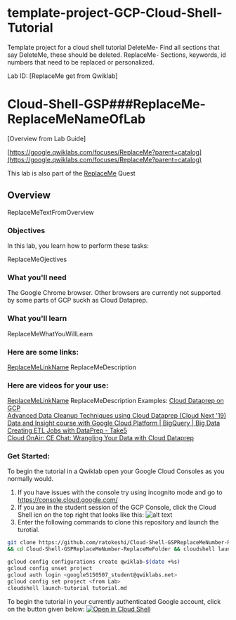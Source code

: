 # template-project-GCP-Cloud-Shell-Tutorial
Template project for a cloud shell tutorial
DeleteMe- Find all sections that say DeleteMe, these should be deleted.
ReplaceMe- Sections, keywords, id numbers that need to be replaced or personalized. 

Lab ID: [ReplaceMe get from Qwiklab]

# Cloud-Shell-GSP###ReplaceMe-ReplaceMeNameOfLab
[Overview from Lab Guide]

[https://google.qwiklabs.com/focuses/ReplaceMe?parent=catalog](https://google.qwiklabs.com/focuses/ReplaceMe?parent=catalog)

This lab is also part of the [ReplaceMe](https://google.qwiklabs.com/quests/ReplaceMexxxx) Quest


## Overview
ReplaceMeTextFromOverview


### Objectives
In this lab, you learn how to perform these tasks:

ReplaceMeOjectives

### What you'll need
The Google Chrome browser. Other browsers are currently not supported by some parts of GCP suckh as Cloud Dataprep.

### What you'll learn
ReplaceMeWhatYouWillLearn

### Here are some links: 
[ReplaceMeLinkName](ReplaceMeLink) ReplaceMeDescription


### Here are videos for your use:  
[ReplaceMeLinkName](ReplaceMeLink) ReplaceMeDescription
Examples:
[Cloud Dataprep on GCP](https://www.youtube.com/results?search_query=%22Google+Cloud+Platform%22+%22cloud+dataprep%22)  
[Advanced Data Cleanup Techniques using Cloud Dataprep (Cloud Next '19)](https://www.youtube.com/watch?v=etgirLS6s_A)  
[Data and Insight course with Google Cloud Platform | BigQuery | Big Data](https://www.youtube.com/watch?v=kNrnz5PWBuU)  
[Creating ETL Jobs with DataPrep - Take5](https://www.youtube.com/watch?v=DEh3pZIgJ9k)  
[Cloud OnAir: CE Chat: Wrangling Your Data with Cloud Dataprep](https://www.youtube.com/watch?v=GszTc7H5uHw)  


### Get Started:
To begin the tutorial in a Qwiklab open your Google Cloud Consoles as you normally would.
1.  If you have issues with the console try using incognito mode and go to https://console.cloud.google.com/
2.  If you are in the student session of the GCP Console, click the Cloud Shell icn on the top right that looks like this: ![alt text](https://walkthroughs.googleusercontent.com/tutorial/resources/cloud-shell-icon-v1.svg "Cloud Shell Icon on the top right of the GCP Console")
3.  Enter the following commands to clone this repository and launch the turotial.
```bash
git clone https://github.com/ratokeshi/Cloud-Shell-GSPReplaceMeNumber-ReplaceMeName.git
&& cd Cloud-Shell-GSPReplaceMeNumber-ReplaceMeFolder && cloudshell launch-tutorial tutorial.md
```

```bash
gcloud config configurations create qwiklab-$(date +%s)
gcloud config unset project
gcloud auth login <google5150507_student@qwiklabs.net>
gcloud config set project <from Lab>
cloudshell launch-tutorial tutorial.md
```


To begin the tutorial in your currently authenticated Google account, click on the button given below:
[![Open in Cloud Shell](http://gstatic.com/cloudssh/images/open-btn.png)](https://console.cloud.google.com/cloudshell/open?git_repo=https://github.com/ratokeshi/Cloud-Shell-GSPReplaceMeNumber-ReplaceMeFolder.md)
